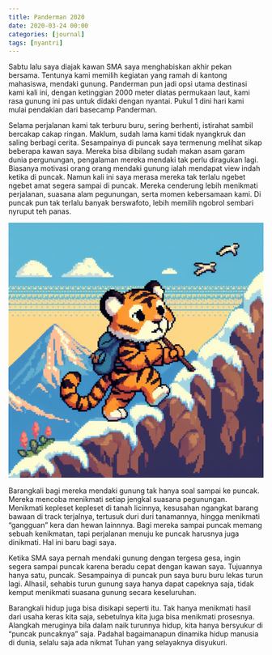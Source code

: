 ```yaml
---
title: Panderman 2020
date: 2020-03-24 00:00
categories: [journal]
tags: [nyantri]
---
```


Sabtu lalu saya diajak kawan SMA saya menghabiskan akhir pekan bersama. Tentunya kami memilih kegiatan yang ramah di kantong mahasiswa, mendaki gunung. Panderman pun jadi opsi utama destinasi kami kali ini, dengan ketinggian 2000 meter diatas permukaan laut, kami rasa gunung ini pas untuk didaki dengan nyantai. Pukul 1 dini hari kami mulai pendakian dari basecamp Panderman.

Selama perjalanan kami tak terburu buru, sering berhenti, istirahat sambil bercakap cakap ringan. Maklum, sudah lama kami tidak nyangkruk dan saling berbagi cerita. Sesampainya di puncak saya termenung melihat sikap beberapa kawan saya. Mereka bisa dibilang sudah makan asam garam dunia pergunungan, pengalaman mereka mendaki tak perlu diragukan lagi. Biasanya motivasi orang orang mendaki gunung ialah mendapat view indah ketika di puncak. Namun kali ini saya merasa mereka tak terlalu ngebet ngebet amat segera sampai di puncak. Mereka cenderung lebih menikmati perjalanan, suasana alam pegunungan, serta momen kebersamaan kami. Di puncak pun tak terlalu banyak berswafoto, lebih memilih ngobrol sembari nyruput teh panas.

![cemas](assets/img/panderman.jpeg)

Barangkali bagi mereka mendaki gunung tak hanya soal sampai ke puncak. Mereka mencoba menikmati setiap jengkal suasana pegunungan. Menikmati kepleset kepleset di tanah licinnya, kesusahan ngangkat barang bawaan di track terjalnya, tertusuk duri duri tanamannya, hingga menikmati “gangguan” kera dan hewan lainnnya. Bagi mereka sampai puncak memang sebuah kenikmatan, tapi perjalanan menuju ke puncak harusnya juga dinikmati. Hal ini baru bagi saya.

Ketika SMA saya pernah mendaki gunung dengan tergesa gesa, ingin segera sampai puncak karena beradu cepat dengan kawan saya. Tujuannya hanya satu, puncak. Sesampainya di puncak pun saya buru buru lekas turun lagi. Alhasil, sehabis turun gunung saya hanya dapat capeknya saja, tidak kemput menikmati suasana gunung secara keseluruhan.

Barangkali hidup juga bisa disikapi seperti itu. Tak hanya menikmati hasil dari usaha keras kita saja, sebetulnya kita juga bisa menikmati prosesnya. Alangkah meruginya bila dalam naik turunnya hidup, kita hanya bersyukur di “puncak puncaknya” saja. Padahal bagaimanapun dinamika hidup manusia di dunia, selalu saja ada nikmat Tuhan yang selayaknya disyukuri.